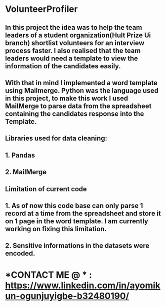 # VolunteerProfiler

## In this project the idea was to help the team leaders of a student organization(Hult Prize Ui branch) shortlist volunteers for an interview process faster. I also realised that the team leaders would need a template to view the information of the candidates easily. 

## With that in mind I implemented a word template using Mailmerge. Python was the language used in this project, to make this work I used MailMerge to parse data from the spreadsheet containing the candidates response into the Template.

## Libraries used for data cleaning:

## 1. Pandas
## 2. MailMerge

## Limitation of current code
 ## 1. As of now this code base can only parse 1 record at a time from the spreadsheet and store it on 1 page in the word template. I am currently working on fixing this limitation.
 ## 2. Sensitive informations in the datasets were encoded.
 
 # *CONTACT ME @ * : https://www.linkedin.com/in/ayomikun-ogunjuyigbe-b32480190/
